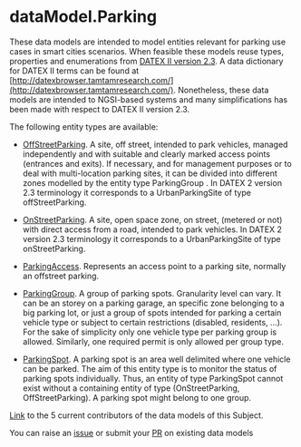 # dataModel.Parking
These data models are intended to model entities relevant for parking use cases in smart cities scenarios. When feasible these models reuse types, properties and enumerations from [DATEX II version 2.3](http://www.datex2.eu/content/parking-publications-extension-v10a). A data dictionary for DATEX II terms can be found at [http://datexbrowser.tamtamresearch.com/](http://datexbrowser.tamtamresearch.com/).
Nonetheless, these data models are intended to NGSI-based systems and many simplifications has been made with respect to DATEX II version 2.3.

The following entity types are available:
- [OffStreetParking](https://github.com/smart-data-models/dataModel.Parking/blob/master/OffStreetParking/README.md). A site, off street, intended to park vehicles, managed independently and with suitable and clearly marked access points (entrances and exits). 
If necessary, and for management purposes or to deal with multi-location parking sites, 
it can be divided into different zones modelled by the entity type ParkingGroup .
In DATEX 2 version 2.3 terminology it corresponds to a UrbanParkingSite of type offStreetParking.


- [OnStreetParking](https://github.com/smart-data-models/dataModel.Parking/blob/master/OnStreetParking/README.md). A site, open space zone, on street, (metered or not) with direct access from a road, 
intended to park vehicles. In DATEX 2 version 2.3 terminology 
it corresponds to a UrbanParkingSite of type onStreetParking.


- [ParkingAccess](https://github.com/smart-data-models/dataModel.Parking/blob/master/ParkingAccess/README.md). Represents an access point to a parking site, normally an offstreet parking.


- [ParkingGroup](https://github.com/smart-data-models/dataModel.Parking/blob/master/ParkingGroup/README.md). A group of parking spots. Granularity level can vary. It can be an storey on a parking garage, 
an specific zone belonging to a big parking lot, or just a group of spots intended for parking a certain vehicle type or 
subject to certain restrictions (disabled, residents, ...).
For the sake of simplicity only one vehicle type per parking group is allowed. Similarly,
one required permit is only allowed per group type.


- [ParkingSpot](https://github.com/smart-data-models/dataModel.Parking/blob/master/ParkingSpot/README.md). A parking spot is an area well delimited where one vehicle can be parked.
The aim of this entity type is to monitor the status of parking spots
individually. Thus, an entity of type ParkingSpot cannot exist without a
containing entity of type (OnStreetParking, OffStreetParking). A parking
spot might belong to one group.



[Link](https://github.com/smart-data-models/dataModel.Parking/blob/master/CONTRIBUTORS.yaml) to the 5 current contributors of the data models of this Subject.

You can raise an [issue](https://github.com/smart-data-models/dataModel.Parking/issues) or submit your [PR](https://github.com/smart-data-models/dataModel.Parking/pulls) on existing data models


